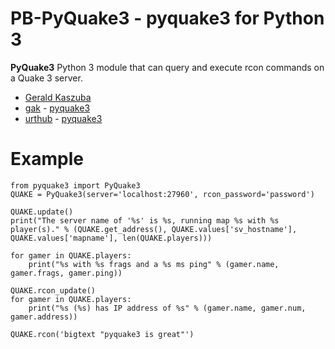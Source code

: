 # PB-PyQuake3 - pyquake3 for Python 3
**PyQuake3** Python 3 module that can query and execute rcon commands on a Quake 3 server.

- [Gerald Kaszuba](http://geraldkaszuba.com/)
- [gak](https://github.com/gak) - [pyquake3](https://github.com/gak/pyquake3)
- [urthub](https://github.com/urthub) - [pyquake3](https://github.com/urthub/pyquake3)

# Example

    from pyquake3 import PyQuake3
    QUAKE = PyQuake3(server='localhost:27960', rcon_password='password')

    QUAKE.update()
    print("The server name of '%s' is %s, running map %s with %s player(s)." % (QUAKE.get_address(), QUAKE.values['sv_hostname'], QUAKE.values['mapname'], len(QUAKE.players)))

    for gamer in QUAKE.players:
        print("%s with %s frags and a %s ms ping" % (gamer.name, gamer.frags, gamer.ping))

    QUAKE.rcon_update()
    for gamer in QUAKE.players:
        print("%s (%s) has IP address of %s" % (gamer.name, gamer.num, gamer.address))

    QUAKE.rcon('bigtext "pyquake3 is great"')